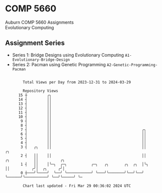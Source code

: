 # COMP 5660
Auburn COMP 5660 Assignments  
Evolutionary Computing

## Assignment Series
- Series 1: Bridge Designs using Evolutionary Computing `A1-Evolutionary-Bridge-Design`
- Series 2: Pacman using Genetic Programming `A2-Genetic-Programming-Pacman`

```

        Total Views per Day from 2023-12-31 to 2024-03-29

        Repository Views
      15 ┼         ╭╮
      14 ┤         ││
      13 ┤         ││
      12 ┤         ││
      11 ┤         ││
      10 ┤         ││
       9 ┤         ││
       8 ┤         ││
       7 ┤         ││                                         ╭╮
       6 ┤         ││                                         ││
       5 ┤         ││                                         ││
       4 ┤         ││                                         ││
       3 ┤   ╭╮    ││                                         ││                    ╭╮
       2 ┤   ││    ││                                         ││       ╭╮           ││          ╭╮
       1 ┤   ││    │╰─╮  ╭─╮           ╭─╮   ╭╮       ╭╮  ╭╮  │╰╮      ││          ╭╯│  ╭╮     ╭╯│
       0 ┼───╯╰────╯  ╰──╯ ╰───────────╯ ╰───╯╰───────╯╰──╯╰──╯ ╰──────╯╰──────────╯ ╰──╯╰─────╯ ╰─

        Chart last updated - Fri Mar 29 00:36:02 2024 UTC
        
```
